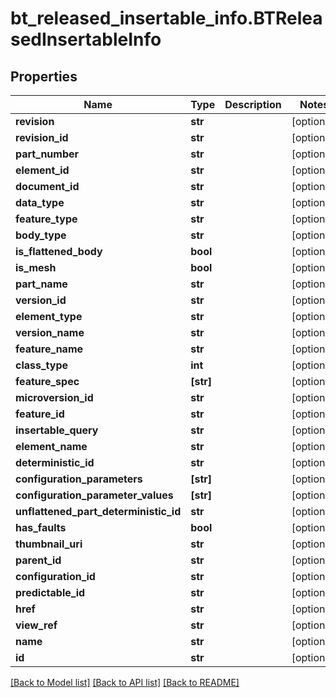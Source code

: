 # bt_released_insertable_info.BTReleasedInsertableInfo

## Properties
Name | Type | Description | Notes
------------ | ------------- | ------------- | -------------
**revision** | **str** |  | [optional] 
**revision_id** | **str** |  | [optional] 
**part_number** | **str** |  | [optional] 
**element_id** | **str** |  | [optional] 
**document_id** | **str** |  | [optional] 
**data_type** | **str** |  | [optional] 
**feature_type** | **str** |  | [optional] 
**body_type** | **str** |  | [optional] 
**is_flattened_body** | **bool** |  | [optional] 
**is_mesh** | **bool** |  | [optional] 
**part_name** | **str** |  | [optional] 
**version_id** | **str** |  | [optional] 
**element_type** | **str** |  | [optional] 
**version_name** | **str** |  | [optional] 
**feature_name** | **str** |  | [optional] 
**class_type** | **int** |  | [optional] 
**feature_spec** | **[str]** |  | [optional] 
**microversion_id** | **str** |  | [optional] 
**feature_id** | **str** |  | [optional] 
**insertable_query** | **str** |  | [optional] 
**element_name** | **str** |  | [optional] 
**deterministic_id** | **str** |  | [optional] 
**configuration_parameters** | **[str]** |  | [optional] 
**configuration_parameter_values** | **[str]** |  | [optional] 
**unflattened_part_deterministic_id** | **str** |  | [optional] 
**has_faults** | **bool** |  | [optional] 
**thumbnail_uri** | **str** |  | [optional] 
**parent_id** | **str** |  | [optional] 
**configuration_id** | **str** |  | [optional] 
**predictable_id** | **str** |  | [optional] 
**href** | **str** |  | [optional] 
**view_ref** | **str** |  | [optional] 
**name** | **str** |  | [optional] 
**id** | **str** |  | [optional] 

[[Back to Model list]](../README.md#documentation-for-models) [[Back to API list]](../README.md#documentation-for-api-endpoints) [[Back to README]](../README.md)


